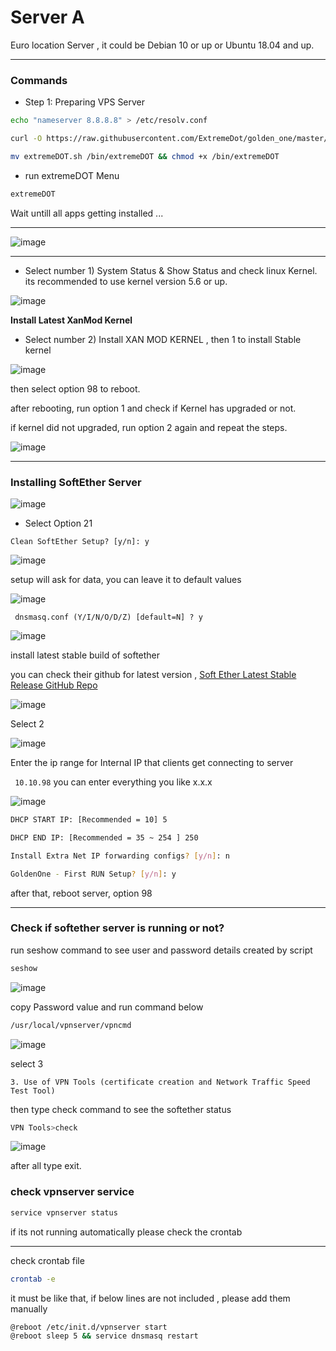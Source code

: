 # Server A

Euro location Server , it could be Debian 10 or up or Ubuntu 18.04 and up.


***

### Commands

* Step 1: Preparing VPS Server

```sh
echo "nameserver 8.8.8.8" > /etc/resolv.conf

curl -O https://raw.githubusercontent.com/ExtremeDot/golden_one/master/extremeDOT.sh && chmod +x extremeDOT.sh

mv extremeDOT.sh /bin/extremeDOT && chmod +x /bin/extremeDOT
```

* run extremeDOT Menu

```sh
extremeDOT
```

Wait untill all apps getting installed ...


***

![image](https://user-images.githubusercontent.com/120102306/224574759-21a2cebf-d463-462d-a80f-cc0d2c5be242.png)


***

* Select number 1)  System Status & Show Status and check linux Kernel. its recommended to use kernel version 5.6 or up.

![image](https://user-images.githubusercontent.com/120102306/224574943-63899fa1-f3e2-4a4d-95bb-d1ccd6617894.png)


**Install Latest XanMod Kernel**

* Select number 2)  Install XAN MOD KERNEL , then 1 to install Stable kernel

![image](https://user-images.githubusercontent.com/120102306/224575013-861f5d5a-0061-410a-a971-013fe5f10330.png)

then select option 98 to reboot.

after rebooting, run option 1 and check if Kernel has upgraded or not.

if kernel did not upgraded, run option 2 again and repeat the steps.

![image](https://user-images.githubusercontent.com/120102306/224576278-307e2939-05fc-43fa-8650-77a09550c12a.png)


***

### Installing SoftEther Server

![image](https://user-images.githubusercontent.com/120102306/224576334-f1acd632-f9c6-4459-870d-4ce0ff5b915f.png)

* Select Option 21 

` Clean SoftEther Setup? [y/n]: y `

![image](https://user-images.githubusercontent.com/120102306/224576952-8dd23850-8971-435e-b3e0-d2e2171dab8a.png)

setup will ask for data, you can leave it to default values

![image](https://user-images.githubusercontent.com/120102306/224577012-7fe765df-5272-45f2-821f-8f6520b653e3.png)


` dnsmasq.conf (Y/I/N/O/D/Z) [default=N] ? y`

![image](https://user-images.githubusercontent.com/120102306/224577128-bf0fbe3f-ab29-44f5-a9eb-5ff0751e5f53.png)

install latest stable build of softether

you can check their github for latest version , [Soft Ether Latest Stable Release GitHub Repo](https://github.com/SoftEtherVPN/SoftEtherVPN_Stable/releases)

![image](https://user-images.githubusercontent.com/120102306/224578291-ce7b770d-7053-4ba3-b971-19d80e945d70.png)

Select 2

![image](https://user-images.githubusercontent.com/120102306/224578322-57ae9460-6ad6-4409-a99f-9673c96511ae.png)

Enter the ip range for Internal IP that clients get connecting to server

` 10.10.98`
you can enter everything you like x.x.x

![image](https://user-images.githubusercontent.com/120102306/224578452-eac3c8cd-d45f-4bac-99af-12c3ed14416c.png)


```sh
DHCP START IP: [Recommended = 10] 5
```

```sh
DHCP END IP: [Recommended = 35 ~ 254 ] 250
```

```sh
Install Extra Net IP forwarding configs? [y/n]: n
```

```sh
GoldenOne - First RUN Setup? [y/n]: y
```

after that, reboot server, option 98


***


### Check if softether server is running or not?

run seshow command to see user and password details created by script
```sh
seshow
```
![image](https://user-images.githubusercontent.com/120102306/224578761-1fc26ca7-5d2c-4b74-b31f-99c7f92b8603.png)

copy Password value and run command below

```sh
/usr/local/vpnserver/vpncmd
```
![image](https://user-images.githubusercontent.com/120102306/224578975-4e8954bb-e324-434b-bed3-19c5679888fc.png)

select 3

`3. Use of VPN Tools (certificate creation and Network Traffic Speed Test Tool)`

then type check command to see the softether status

```sh
VPN Tools>check
```
![image](https://user-images.githubusercontent.com/120102306/224579073-c5cb4535-1af4-4c8f-b53f-1282ee61652f.png)

after all type exit.

### check vpnserver service

```sh
service vpnserver status
```
if its not running automatically please check the crontab

***

check crontab file

```sh
crontab -e
```

it must be like that, if below lines are not included , please add them manually


```sh
@reboot /etc/init.d/vpnserver start
@reboot sleep 5 && service dnsmasq restart
```
